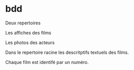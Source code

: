 # bdd
Deux repertoires 

Les affiches des films

Les photos des acteurs

Dans le repertoire racine les descritptifs textuels des films.

Chaque film est identifé par un numéro.
